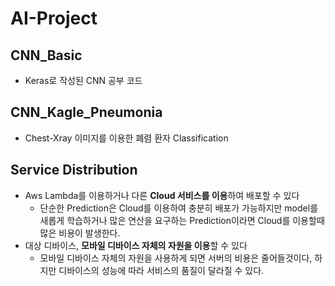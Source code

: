 # AI-Project

## CNN_Basic
- Keras로 작성된 CNN 공부 코드

## CNN_Kagle_Pneumonia
- Chest-Xray 이미지를 이용한 폐렴 환자 Classification

## Service Distribution

- Aws Lambda를 이용하거나 다른 **Cloud 서비스를 이용**하여 배포할 수 있다
  - 단순한 Prediction은 Cloud를 이용하여 충분히 배포가 가능하지만 model를 새롭게 학습하거나 많은 연산을 요구하는 Prediction이라면 Cloud를 이용할때 많은 비용이 발생한다. 
- 대상 디바이스, **모바일 디바이스 자체의 자원을 이용**할 수 있다
  - 모바일 디바이스 자체의 자원을 사용하게 되면 서버의 비용은 줄어들것이다, 하지만 디바이스의 성능에 따라 서비스의 품질이 달라질 수 있다.